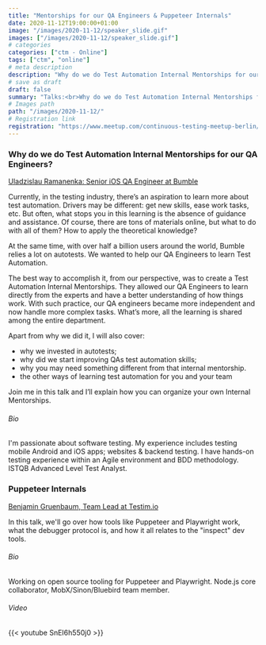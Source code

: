 ```yaml
---
title: "Mentorships for our QA Engineers & Puppeteer Internals"
date: 2020-11-12T19:00:00+01:00
image: "/images/2020-11-12/speaker_slide.gif"
images: ["/images/2020-11-12/speaker_slide.gif"]
# categories
categories: ["ctm - Online"]
tags: ["ctm", "online"]
# meta description
description: "Why do we do Test Automation Internal Mentorships for our QA Engineers? & Puppeteer Internals"
# save as draft
draft: false
summary: "Talks:<br>Why do we do Test Automation Internal Mentorships for our QA Engineers? (Uladzislau Ramanenka)<br>Puppeteer Internals (Benjamin Gruenbaum)"
# Images path
path: "/images/2020-11-12/"
# Registration link
registration: "https://www.meetup.com/continuous-testing-meetup-berlin/events/274098051"
---
```


### Why do we do Test Automation Internal Mentorships for our QA Engineers?
[Uladzislau Ramanenka: Senior iOS QA Engineer at Bumble](https://www.linkedin.com/in/7449077/)

Currently, in the testing industry, there’s an aspiration to learn more about test automation. Drivers may be different: get new 
skills, ease work tasks, etc. But often, what stops you in this learning is the absence of guidance and assistance. Of course, 
there are tons of materials online, but what to do with all of them? How to apply the theoretical knowledge?

At the same time, with over half a billion users around the world, Bumble relies a lot on autotests. We wanted to help our QA 
Engineers to learn Test Automation.

The best way to accomplish it, from our perspective, was to create a Test Automation Internal Mentorships. They allowed our QA 
Engineers to learn directly from the experts and have a better understanding of how things work.
With such practice, our QA engineers became more independent and now handle more complex tasks. What’s more, all the learning 
is shared among the entire department.

Apart from why we did it, I will also cover:
- why we invested in autotests;
- why did we start improving QAs test automation skills;
- why you may need something different from that internal mentorship.
- the other ways of learning test automation for you and your team

Join me in this talk and I’ll explain how you can organize your own Internal Mentorships.

###### Bio
I'm passionate about software testing. My experience includes testing mobile Android 
and iOS apps; websites & backend testing. I have hands-on testing experience within an Agile environment and BDD methodology. 
ISTQB Advanced Level Test Analyst.

### Puppeteer Internals
[Benjamin Gruenbaum, Team Lead at Testim.io](https://github.com/benjamingr)

In this talk, we'll go over how tools like Puppeteer and Playwright work, what the debugger protocol is, and how it all relates 
to the "inspect" dev tools.

###### Bio
Working on open source tooling for Puppeteer and Playwright. Node.js core collaborator, MobX/Sinon/Bluebird team member.

###### Video
{{< youtube SnEI6h550j0 >}}